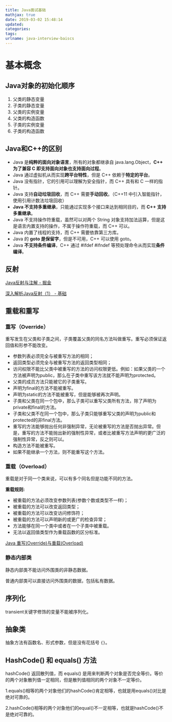```yaml
---
title: Java面试基础
mathjax: true
date: 2019-03-02 15:48:14
updated:
categories:
tags:
urlname: java-interview-baiscs
---
```


# 基本概念

## Java对象的初始化顺序

1. 父类的静态变量
2. 子类的静态变量
3. 父类的实例变量
4. 父类的构造函数
5. 子类的实例变量
6. 子类的构造函数

<!-- more -->

## Java和C++的区别

- Java 是**纯粹的面向对象语言**，所有的对象都继承自 java.lang.Object，**C++ 为了兼容 C 即支持面向对象也支持面向过程**。
- Java 通过虚拟机从而实现**跨平台特性**，但是 C++ 依赖于**特定的平台**。
- Java 没有指针，它的引用可以理解为安全指针，而 C++ 具有和 C 一样的指针。
- Java 支持**自动垃圾回收**，而 C++ 需要**手动回收**。（C++11 中引入智能指针，使用引用计数法垃圾回收）
- **Java 不支持多重继承**，只能通过实现多个接口来达到相同目的，而 **C++ 支持多重继承**。
- Java 不支持操作符重载，虽然可以对两个 String 对象支持加法运算，但是这是语言内置支持的操作，不属于操作符重载，而 C++ 可以。
- Java 内置了线程的支持，而 C++ 需要依靠第三方库。
- Java 的 **goto 是保留字**，但是不可用，C++ 可以使用 goto。
- Java **不支持条件编译**，C++ 通过 #ifdef #ifndef 等预处理命令从而实现**条件编译**。

## 反射



[Java反射与注解 - 掘金](https://juejin.im/post/5b6ada37f265da0faf71f197)

[深入解析Java反射（1） - 基础](https://www.sczyh30.com/posts/Java/java-reflection-1/#%E4%B8%80%E3%80%81%E5%9B%9E%E9%A1%BE%EF%BC%9A%E4%BB%80%E4%B9%88%E6%98%AF%E5%8F%8D%E5%B0%84%EF%BC%9F)



## 重载和重写

### 重写（Override）

重写发生在父类和子类之间，子类覆盖父类的同名方法叫做重写。重写必须保证返回值和形参不能改变。

- 参数列表必须完全与被重写方法的相同；
- 返回类型必须完全与被重写方法的返回类型相同；
- 访问权限不能比父类中被重写的方法的访问权限更低。例如：如果父类的一个方法被声明为public，那么在子类中重写该方法就不能声明为protected。
- 父类的成员方法只能被它的子类重写。
- 声明为final的方法不能被重写。
- 声明为static的方法不能被重写，但是能够被再次声明。
- 子类和父类在同一个包中，那么子类可以重写父类所有方法，除了声明为private和final的方法。
- 子类和父类不在同一个包中，那么子类只能够重写父类的声明为public和protected的非final方法。
- 重写的方法能够抛出任何非强制异常，无论被重写的方法是否抛出异常。但是，重写的方法不能抛出新的强制性异常，或者比被重写方法声明的更广泛的强制性异常，反之则可以。
- 构造方法不能被重写。
- 如果不能继承一个方法，则不能重写这个方法。

### 重载（Overload）

重载是对于同一个类来说，可以有多个同名但是功能不同的方法。

**重载规则:**

- 被重载的方法必须改变参数列表(参数个数或类型不一样)；
- 被重载的方法可以改变返回类型；
- 被重载的方法可以改变访问修饰符；
- 被重载的方法可以声明新的或更广的检查异常；
- 方法能够在同一个类中或者在一个子类中被重载。
- 无法以返回值类型作为重载函数的区分标准。

[Java 重写(Override)与重载(Overload)](http://www.runoob.com/java/java-override-overload.html)

### 静态内部类

静态内部类不能访问外围类的非静态数据。

普通内部类可以直接访问外围类的数据，包括私有数据。



## 序列化

transient关键字修饰的变量不能被序列化。



## 抽象类

抽象方法有函数名、形式参数，但是没有花括号 `{}`。



## HashCode() 和 equals() 方法

hashCode() 返回散列值，而 equals() 是用来判断两个对象是否完全等价。等价的两个对象散列值一定相同，但是散列值相同的两个对象不一定等价。

1.equals()相等的两个对象他们的hashCode()肯定相等，也就是用equals()对比是绝对可靠的。

2.hashCode()相等的两个对象他们的equal()不一定相等，也就是hashCode()不是绝对可靠的。

